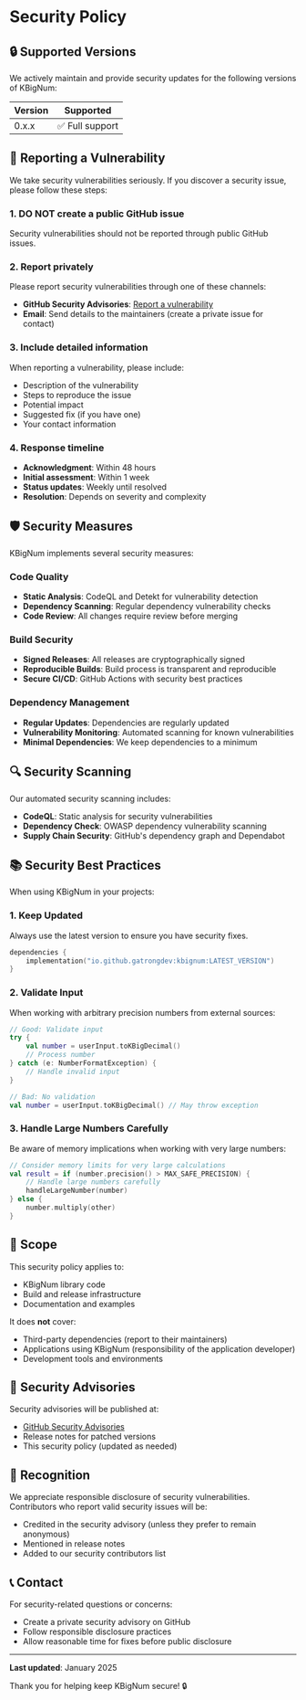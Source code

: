 # Security Policy

## 🔒 Supported Versions

We actively maintain and provide security updates for the following versions of KBigNum:

| Version | Supported          |
| ------- | ------------------ |
| 0.x.x   | ✅ Full support    |

## 🚨 Reporting a Vulnerability

We take security vulnerabilities seriously. If you discover a security issue, please follow these steps:

### 1. **DO NOT** create a public GitHub issue

Security vulnerabilities should not be reported through public GitHub issues.

### 2. Report privately

Please report security vulnerabilities through one of these channels:

- **GitHub Security Advisories**: [Report a vulnerability](https://github.com/gatrongdev/kbignum/security/advisories/new)
- **Email**: Send details to the maintainers (create a private issue for contact)

### 3. Include detailed information

When reporting a vulnerability, please include:

- Description of the vulnerability
- Steps to reproduce the issue
- Potential impact
- Suggested fix (if you have one)
- Your contact information

### 4. Response timeline

- **Acknowledgment**: Within 48 hours
- **Initial assessment**: Within 1 week
- **Status updates**: Weekly until resolved
- **Resolution**: Depends on severity and complexity

## 🛡️ Security Measures

KBigNum implements several security measures:

### Code Quality
- **Static Analysis**: CodeQL and Detekt for vulnerability detection
- **Dependency Scanning**: Regular dependency vulnerability checks
- **Code Review**: All changes require review before merging

### Build Security
- **Signed Releases**: All releases are cryptographically signed
- **Reproducible Builds**: Build process is transparent and reproducible
- **Secure CI/CD**: GitHub Actions with security best practices

### Dependency Management
- **Regular Updates**: Dependencies are regularly updated
- **Vulnerability Monitoring**: Automated scanning for known vulnerabilities
- **Minimal Dependencies**: We keep dependencies to a minimum

## 🔍 Security Scanning

Our automated security scanning includes:

- **CodeQL**: Static analysis for security vulnerabilities
- **Dependency Check**: OWASP dependency vulnerability scanning
- **Supply Chain Security**: GitHub's dependency graph and Dependabot

## 📚 Security Best Practices

When using KBigNum in your projects:

### 1. Keep Updated
Always use the latest version to ensure you have security fixes.

```kotlin
dependencies {
    implementation("io.github.gatrongdev:kbignum:LATEST_VERSION")
}
```

### 2. Validate Input
When working with arbitrary precision numbers from external sources:

```kotlin
// Good: Validate input
try {
    val number = userInput.toKBigDecimal()
    // Process number
} catch (e: NumberFormatException) {
    // Handle invalid input
}

// Bad: No validation
val number = userInput.toKBigDecimal() // May throw exception
```

### 3. Handle Large Numbers Carefully
Be aware of memory implications when working with very large numbers:

```kotlin
// Consider memory limits for very large calculations
val result = if (number.precision() > MAX_SAFE_PRECISION) {
    // Handle large numbers carefully
    handleLargeNumber(number)
} else {
    number.multiply(other)
}
```

## 🎯 Scope

This security policy applies to:

- KBigNum library code
- Build and release infrastructure
- Documentation and examples

It does **not** cover:

- Third-party dependencies (report to their maintainers)
- Applications using KBigNum (responsibility of the application developer)
- Development tools and environments

## 📝 Security Advisories

Security advisories will be published at:

- [GitHub Security Advisories](https://github.com/gatrongdev/kbignum/security/advisories)
- Release notes for patched versions
- This security policy (updated as needed)

## 🙏 Recognition

We appreciate responsible disclosure of security vulnerabilities. Contributors who report valid security issues will be:

- Credited in the security advisory (unless they prefer to remain anonymous)
- Mentioned in release notes
- Added to our security contributors list

## 📞 Contact

For security-related questions or concerns:

- Create a private security advisory on GitHub
- Follow responsible disclosure practices
- Allow reasonable time for fixes before public disclosure

---

**Last updated**: January 2025

Thank you for helping keep KBigNum secure! 🔒